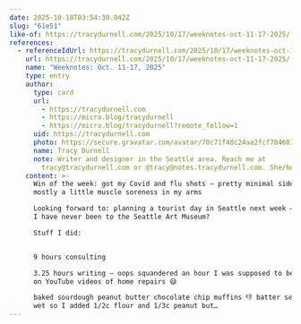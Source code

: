 ```yaml
---
date: 2025-10-18T03:54:30.042Z
slug: "61e51"
like-of: https://tracydurnell.com/2025/10/17/weeknotes-oct-11-17-2025/
references:
  - referenceIdUrl: https://tracydurnell.com/2025/10/17/weeknotes-oct-11-17-2025/
    url: https://tracydurnell.com/2025/10/17/weeknotes-oct-11-17-2025/
    name: "Weeknotes: Oct. 11-17, 2025"
    type: entry
    author:
      type: card
      url:
        - https://tracydurnell.com
        - https://micro.blog/tracydurnell
        - https://micro.blog/tracydurnell?remote_follow=1
      uid: https://tracydurnell.com
      photo: https://secure.gravatar.com/avatar/70c71f48c24aa2fcf7846875fc391c7cff012c5b7db4e265deef5c4aaa67c64e?s=125&d=default&r=pg
      name: Tracy Durnell
      note: Writer and designer in the Seattle area. Reach me at
        tracy@tracydurnell.com or @tracy@notes.tracydurnell.com. She/her.
    content: >-
      Win of the week: got my Covid and flu shots — pretty minimal side effects,
      mostly a little muscle soreness in my arms

      Looking forward to: planning a tourist day in Seattle next week — somehow
      I have never been to the Seattle Art Museum?

      Stuff I did:


      9 hours consulting

      3.25 hours writing — oops squandered an hour I was supposed to be writing
      on YouTube videos of home repairs 😅

      baked sourdough peanut butter chocolate chip muffins 👎 batter seemed too
      wet so I added 1/2c flour and 1/3c peanut but…
---
```



